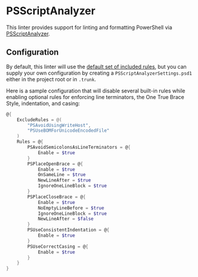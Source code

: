 # PSScriptAnalyzer

This linter provides support for linting and formatting PowerShell via
[PSScriptAnalyzer](https://github.com/PowerShell/PSScriptAnalyzer).

## Configuration

By default, this linter will use the
[default set of included rules](https://learn.microsoft.com/en-us/powershell/utility-modules/psscriptanalyzer/rules/readme?view=ps-modules),
but you can supply your own configuration by creating a `PSScriptAnalyzerSettings.psd1` either in
the project root or in `.trunk`.

Here is a sample configuration that will disable several built-in rules while enabling optional
rules for enforcing line terminators, the One True Brace Style, indentation, and casing:

```PowerShell
@{
    ExcludeRules = @(
        "PSAvoidUsingWriteHost",
        "PSUseBOMForUnicodeEncodedFile"
    )
    Rules = @{
        PSAvoidSemicolonsAsLineTerminators = @{
            Enable = $true
        }
        PSPlaceOpenBrace = @{
            Enable = $true
            OnSameLine = $true
            NewLineAfter = $true
            IgnoreOneLineBlock = $true
        }
        PSPlaceCloseBrace = @{
            Enable = $true
            NoEmptyLineBefore = $true
            IgnoreOneLineBlock = $true
            NewLineAfter = $false
        }
        PSUseConsistentIndentation = @{
            Enable = $true
        }
        PSUseCorrectCasing = @{
            Enable = $true
        }
    }
}
```
